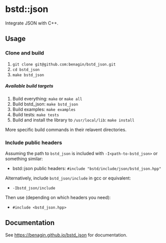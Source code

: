 # bstd::json

Integrate JSON with C++.

## Usage

### Clone and build

1. ```git clone git@github.com:benagin/bstd_json.git```
2. ```cd bstd_json```
3. ```make bstd_json```

##### Available build targets
1. Build everything: ```make``` or ```make all```
2. Build bstd_json: ```make bstd_json```
3. Build examples: ```make examples```
4. Build tests: ```make tests```
5. Build and install the library to ```/usr/local/lib```: ```make install```

More specific build commands in their relavent directories.

### Include public headers

Assuming the path to `bstd_json` is included with ```-I<path-to-bstd_json>``` or something similar:

* bstd::json public headers: ```#include "bstd/include/json/bstd_json.hpp"```

Alternatively, include ```bstd_json/include``` in gcc or equivalent:
* ```-Ibstd_json/include```

Then use (depending on which headers you need):
* ```#include <bstd_json.hpp>```

## Documentation

See https://benagin.github.io/bstd_json for documentation.
